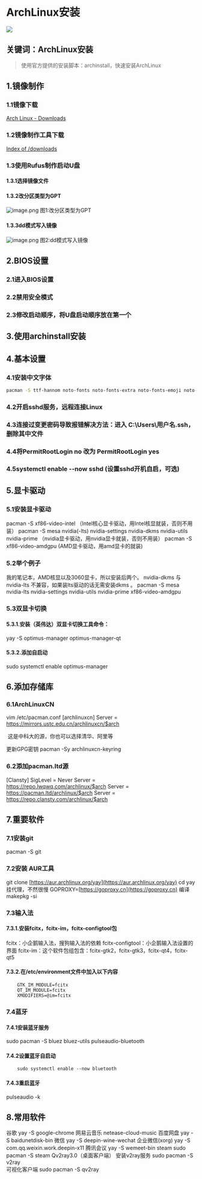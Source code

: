 # ArchLinux安装
![](https://cdn.nlark.com/yuque/0/2023/jpeg/34996267/1685258576053-e7a7340c-7af6-4b9d-862a-4c63bd8f7b3e.jpeg)
## 关键词：ArchLinux安装

> 使用官方提供的安装脚本：archinstall，快速安装ArchLinux

## 1.镜像制作

### 1.1镜像下载

[Arch Linux - Downloads](https://archlinux.org/download/)

### 1.2镜像制作工具下载

[Index of /downloads](http://rufus.ie/downloads/)

### 1.3使用Rufus制作启动U盘

#### 1.3.1选择镜像文件

#### 1.3.2改分区类型为GPT

![image.png](https://cdn.nlark.com/yuque/0/2023/png/34996267/1685162071621-71f1538b-7e8a-4f0b-8e4c-a9adffa044d8.png#averageHue=%23eae9e8&clientId=u43eb2f9d-bf27-4&from=paste&height=581&id=u9540d8e6&originHeight=872&originWidth=594&originalType=binary&ratio=1.5&rotation=0&showTitle=false&size=55786&status=done&style=none&taskId=uba26f527-1316-4bcd-87fa-7956161109f&title=&width=396)
图1:改分区类型为GPT

#### 1.3.3dd模式写入镜像

![image.png](https://cdn.nlark.com/yuque/0/2023/png/34996267/1685162144109-d1039252-7442-4346-a2f6-73420bece90f.png#averageHue=%23f3f1f0&clientId=u43eb2f9d-bf27-4&from=paste&height=291&id=u9a1e0b98&originHeight=436&originWidth=784&originalType=binary&ratio=1.5&rotation=0&showTitle=false&size=46461&status=done&style=none&taskId=u81a2bc2c-6a6b-4109-a20f-83a33a1fc38&title=&width=522.6666666666666)
图2:dd模式写入镜像

## 2.BIOS设置

### 2.1进入BIOS设置

### 2.2禁用安全模式

### 2.3修改启动顺序，将U盘启动顺序放在第一个

## 3.使用archinstall安装

## 4.基本设置

### 4.1安装中文字体

```bash
pacman -S ttf-hannom noto-fonts noto-fonts-extra noto-fonts-emoji noto-fonts-cjk adobe-source-code-pro-fonts adobe-source-sans-fonts adobe-source-serif-fonts adobe-source-han-sans-cn-fonts adobe-source-han-sans-hk-fonts adobe-source-han-sans-tw-fonts adobe-source-han-serif-cn-fonts wqy-zenhei wqy-microhei
```

### 4.2开启sshd服务，远程连接Linux

### 4.3连接过变更密码导致报错解决方法：进入  C:\Users\用户名\.ssh，删除其中文件

### 4.4将PermitRootLogin no 改为 PermitRootLogin yes

### 4.5systemctl enable --now sshd    (设置sshd开机自启，可选)

## 5.显卡驱动

### 5.1安装显卡驱动

pacman -S xf86-video-intel
												（Intel核心显卡驱动，用Intel核显就装，否则不用装）
pacman -S mesa nvidia(-lts) nvidia-settings nvidia-dkms nvidia-utils nvidia-prime
												（nvidia显卡驱动，用nvidia显卡就装，否则不用装）
pacman -S xf86-video-amdgpu
												  (AMD显卡驱动，用amd显卡的就装)

### 5.2举个例子

我的笔记本，AMD核显以及3060显卡，所以安装后两个。
nvidia-dkms 与 nvidia-lts 不兼容，如果装lts驱动的话无需安装dkms 。
pacman -S mesa nvidia-lts nvidia-settings  nvidia-utils nvidia-prime xf86-video-amdgpu

### 5.3双显卡切换

#### 5.3.1.安装（英伟达）双显卡切换工具命令：

yay -S optimus-manager optimus-manager-qt

#### 5.3.2.添加自启动

sudo systemctl enable optimus-manager

## 6.添加存储库

### 6.1ArchLinuxCN

vim /etc/pacman.conf
[archlinuxcn]
Server = https://mirrors.ustc.edu.cn/archlinuxcn/$arch

​	这是中科大的源，你也可以选择清华、阿里等

更新GPG密钥
pacman -Sy archlinuxcn-keyring

### 6.2添加pacman.ltd源

[Clansty]
SigLevel = Never
Server = https://repo.lwqwq.com/archlinux/$arch
Server = https://pacman.ltd/archlinux/$arch
Server = https://repo.clansty.com/archlinux/$arch

## 7.重要软件

### 7.1安装git

pacman -S git

### 7.2安装 AUR工具

git clone [https://aur.archlinux.org/yay](https://aur.archlinux.org/yay)
cd yay
挂代理，不然很慢
GOPROXY=[https://goproxy.cn](https://goproxy.cn)
编译
makepkg -si

### 7.3输入法

#### 7.3.1.安装fcitx，fcitx-im，fcitx-configtool包

fcitx：小企鹅输入法，搜狗输入法的依赖
fcitx-configtool：小企鹅输入法设置的界面
fcitx-im：这个软件包组包含：fcitx-gtk2，fcitx-gtk3，fcitx-qt4，fcitx-qt5

#### 7.3.2.在/etc/environment文件中加入以下内容

    	GTK_IM_MODULE=fcitx
    	QT_IM_MODULE=fcitx
    	XMODIFIERS=@im=fcitx

### 7.4蓝牙

#### 7.4.1安装蓝牙服务

sudo pacman -S bluez bluez-utils pulseaudio-bluetooth

#### 7.4.2设置蓝牙自启动

    	sudo systemctl enable --now bluetooth

#### 7.4.3重启蓝牙

pulseaudio -k

## 8.常用软件
谷歌
yay -S google-chrome
网易云音乐
netease-cloud-music
百度网盘
yay -S baidunetdisk-bin
微信
yay -S deepin-wine-wechat
企业微信(xorg)
yay -S com.qq.weixin.work.deepin-x11
腾讯会议
yay -S wemeet-bin
steam
sudo pacman -S steam
Qv2ray3.0（桌面客户端）
安装v2ray服务
sudo pacman -S v2ray 	
可视化客户端
sudo pacman -S qv2ray
